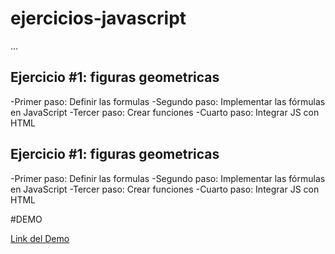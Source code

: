 # ejercicios-javascript

...

## Ejercicio #1: figuras geometricas

-Primer paso: Definir las formulas
-Segundo paso: Implementar las fórmulas en JavaScript
-Tercer paso: Crear funciones
-Cuarto paso: Integrar JS con HTML

## Ejercicio #1: figuras geometricas

-Primer paso: Definir las formulas
-Segundo paso: Implementar las fórmulas en JavaScript
-Tercer paso: Crear funciones
-Cuarto paso: Integrar JS con HTML 

#DEMO

[Link del Demo](https://www.julioloarte.com/proyectos/calculosjs/index.html)